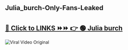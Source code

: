 
 ## Julia_burch-Only-Fans-Leaked

# <h2><a href="https://clipsfans.com/Julia_burch&ref=git">🔗 Click to LINKS ⏩⏩ 👉 🟢 Julia burch </a></h2>

<a href="https://clipsfans.com/Julia_burch&ref=git" rel="nofollow" data-target="animated-image.originalLink"><img src="https://i.ibb.co.com/xMMVF88/686577567.gif" alt="Viral Video Original" style="max-width: 100%; display: inline-block;" data-target="animated-image.originalImage"></a>
